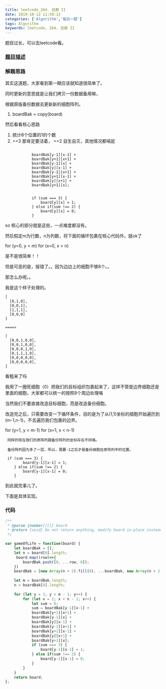 ```yaml
---
title: leetcode_264. 丑数 II
date: 2019-10-12 11:59:13
categories: ['Algorithm','每日一题']
tags: Algorithm
keywords: leetcode, 264, 丑数 II
---
```

题目过长，可以去leetcode看。
### [题目描述](https://leetcode-cn.com/problems/game-of-life/)

<!-- more -->
### 解题思路
其实这道题，大家看到第一眼应该就知道很简单了。

同时更新的意思就是让我们拷贝一份数据备用嘛，

根据原版备份数据去更新新的细胞阵列。

1. boardBak = copy(board)

然后看看核心思路

1. 统计8个位置的1的个数
2. ==3 那肯定要活着， ==2 自生自灭，其他情况都嗝屁


```

            boardBak[y-1][x-1] + 
            boardBak[y+1][x+1] + 
            boardBak[y-1][x] + 
            boardBak[y][x-1] + 
            boardBak[y-1][x+1] + 
            boardBak[y+1][x-1] + 
            boardBak[y][x+1] + 
            boardBak[y+1][x];


            if (sum === 3) {
                board[y][x] = 1;
            } else if(sum !== 2) {
                board[y][x] = 0;
            }

```
so 核心的部分就是这些，一点难度都没有。

然后假定m为行数，n为列数，将下面的循环包裹在核心代码外，就ok了

for (y=0, y < m)
  for (x=0, x < n)

是不是很简单！！

但是可恶的是，报错了。。因为边边上的细胞不够8个。。

那怎么办呢。。

我是这个样子处理的。

```
[
  [0,1,0],
  [0,0,1],
  [1,1,1],
  [0,0,0]
]

====>

[
  [0,0,1,0,0],
  [0,0,1,0,0],
  [0,0,0,1,0],
  [0,1,1,1,0],
  [0,0,0,0,0],
  [0,0,0,0,0],
]

```

看粗来了吗

我用了一圈死细胞（0）把我们的目标组织包裹起来了，这样不管是边界细胞还是里面的细胞，大家都可以统一的按照8个周边处理咯

当然我们不要直接改造目标细胞，而是改造备份细胞。

改造完之后，只需要改变一下循环条件，目的是为了从(1,1)坐标的细胞开始遍历到(m-1,n-1)，不去遍历我们包裹的边界。

for (y=1, y < m-1)
  for (x=1, x < n-1)
     
     同样的现在我们的原阵列跟备份阵列的坐标存在不同咯。

     备份阵列因为多了一层，所以，需要-1之后才是备份细胞在原阵列中的位置。

     if (sum === 3) {
            board[y-1][x-1] = 1;
        } else if(sum !== 2) {
            board[y-1][x-1] = 0;
        }

到此就完事儿了。

下面是具体实现。
### 代码

```javascript
/**
 * @param {number[][]} board
 * @return {void} Do not return anything, modify board in-place instead.
 */

var gameOfLife = function(board) {
    let boardBak = [];
    let n = board[0].length;
     board.map((row)=>{
        boardBak.push([0, ...row, 0]);
    })
    boardBak = [new Array(n + 2).fill(0), ...boardBak, new Array(n + 2).fill(0)]
    
    let m = boardBak.length;
    n = boardBak[0].length;
    
    for (let y = 1; y < m - 1; y++) {
        for (let x = 1; x < n - 1; x++) {
            let sum = 0;
            sum = boardBak[y-1][x-1] + 
            boardBak[y+1][x+1] + 
            boardBak[y-1][x] + 
            boardBak[y][x-1] + 
            boardBak[y-1][x+1] + 
            boardBak[y+1][x-1] + 
            boardBak[y][x+1] + 
            boardBak[y+1][x];
            if (sum === 3) {
                board[y-1][x-1] = 1;
            } else if(sum !== 2) {
                board[y-1][x-1] = 0;
            }
        }
    }
    return board;
};
```